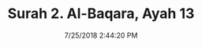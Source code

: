 ---
title       : "Surah 2. Al-Baqara, Ayah 13"
date        : 7/25/2018 2:44:20 PM
draft       : false
type        : "quran"
layout      : "compare"
BookCode    : "CMP"
SurahNumber : "2"
AyahNumber  : "13"
TotalAyah   : "286"
---